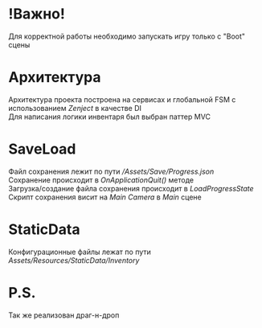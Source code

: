 # !Важно!
Для корректной работы необходимо запускать игру только с "Boot" сцены <br />

# Архитектура
Архитектура проекта построена на сервисах и глобальной FSM с использованием _Zenject_ в качестве DI<br /> 
Для написания логики инвентаря был выбран паттер MVC

# SaveLoad
Файл сохранения лежит по пути _/Assets/Save/Progress.json_ <br /> Сохранение происходит в _OnApplicationQuit()_ методе <br /> Загрузка/создание файла сохранения происходит в _LoadProgressState_ <br />Скрипт сохранения висит на _Main Camera_ в _Main_ сцене

# StaticData
Конфигурационные файлы лежат по пути _Assets/Resources/StaticData/Inventory_ <br />


# P.S.
Так же реализован драг-н-дроп 
